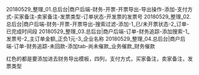 



20180529_整理_01.总后台|商户后端-财务-开票-开票导出-导出操作-添加-支付方式-买家备注-卖家备注-发票类型-订单状态-开发票的发票号
20180529_整理_02.总后台|商户后端-财务-开票-开票导出-搜索过滤-添加-1_已/未开票状态-2_订单-已完成时间段
20180529_整理_03.总后台|商户后端-订单-财务追踪-添加搜索-1_发票号-2_主订单金额_正负1元-3_企业名称
20180529_整理_04.总后台|商户后端-订单-财务追踪-未回款-添加tab-尚未催款_业务催款_财务催款


红色的都是要添加进去财务导出模板，四列，支付方式，买家备注，卖家备注，发票类型